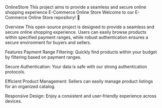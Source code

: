 OnlineStore
This project aims to provide a seamless and secure online shopping experience E-Commerce Online Store Welcome to our E-Commerce Online Store repository! 🛒

Overview This open-source project is designed to provide a seamless and secure online shopping experience. Users can easily browse products within specified payment ranges, while robust authentication ensures a secure environment for buyers and sellers.

Features Payment Range Filtering: Quickly find products within your budget by filtering based on payment ranges.

Secure Authentication: Your data is safe with our strong authentication protocols.

Efficient Product Management: Sellers can easily manage product listings for an organized catalog.

Responsive Design: Enjoy a consistent and user-friendly experience across devices.

